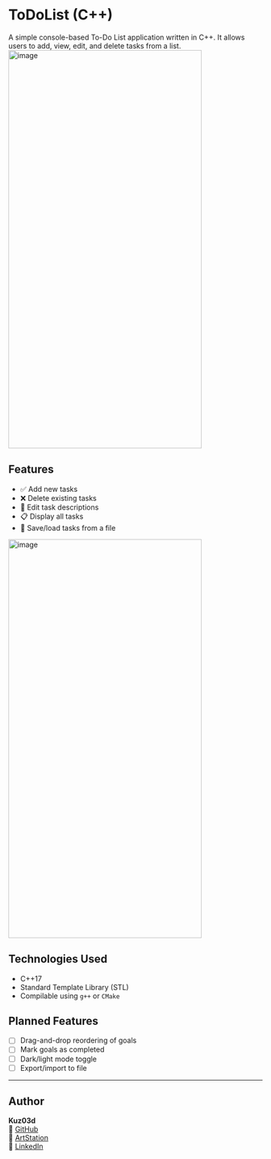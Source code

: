 # ToDoList (C++)

A simple console-based To-Do List application written in C++. It allows users to add, view, edit, and delete tasks from a list.
<img width="383" height="789" alt="image" src="https://github.com/user-attachments/assets/6b98ffb3-d8c0-4752-a838-f2634ba91374" />

## Features

- ✅ Add new tasks
- ❌ Delete existing tasks
- 📝 Edit task descriptions
- 📋 Display all tasks
- 💾 Save/load tasks from a file
<img width="383" height="790" alt="image" src="https://github.com/user-attachments/assets/c1c27889-a205-45f9-b03f-8c3a57a8c696" />

## Technologies Used

- C++17
- Standard Template Library (STL)
- Compilable using `g++` or `CMake`

## Planned Features

- [ ] Drag-and-drop reordering of goals
- [ ] Mark goals as completed
- [ ] Dark/light mode toggle
- [ ] Export/import to file

---

## Author

**Kuz03d**  
📎 [GitHub](https://github.com/Kuz03d)  
🎨 [ArtStation](https://www.artstation.com/kuzu3d)  
💼 [LinkedIn](https://www.linkedin.com/in/kuzo3d)
